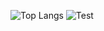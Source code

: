 ![Top Langs](https://github-readme-stats.vercel.app/api/top-langs/?username=KatouMegumii&layout=compact&theme=tokyonight)
![Test](https://github-readme-activity-graph.cyclic.app/graph?username=KatouMegumii&theme=dracula)


<!--
**KatouMegumii/KatouMegumii** is a ✨ _special_ ✨ repository because its `README.md` (this file) appears on your GitHub profile.

Here are some ideas to get you started:

- 🔭 I’m currently working on ...
- 🌱 I’m currently learning ...
- 👯 I’m looking to collaborate on ...
- 🤔 I’m looking for help with ...
- 💬 Ask me about ...
- 📫 How to reach me: ...
- 😄 Pronouns: ...
- ⚡ Fun fact: ...
-->
